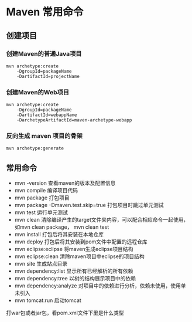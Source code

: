 # Maven 常用命令

## 创建项目

### 创建Maven的普通Java项目

```
mvn archetype:create
    -DgroupId=packageName
    -DartifactId=projectName
```

### 创建Maven的Web项目

```
mvn archetype:create
    -DgroupId=packageName
    -DartifactId=webappName
    -DarchetypeArtifactId=maven-archetype-webapp
```

### 反向生成 maven 项目的骨架

```
mvn archetype:generate
```

## 常用命令

* mvn -version                 查看maven的版本及配置信息
* mvn compile                编译项目代码
* mvn package               打包项目
* mvn package -Dmaven.test.skip=true   打包项目时跳过单元测试
* mvn test                      运行单元测试
* mvn clean                    清除编译产生的target文件夹内容，可以配合相应命令一起使用，如mvn clean package， mvn clean test
* mvn install                   打包后将其安装在本地仓库
* mvn deploy                  打包后将其安装到pom文件中配置的远程仓库
* mvn eclipse:eclipse      将maven生成eclipse项目结构
* mvn eclipse:clean         清除maven项目中eclipse的项目结构
* mvn site                       生成站点目录
* mvn dependency:list      显示所有已经解析的所有依赖
* mvn dependency:tree     以树的结构展示项目中的依赖
* mvn dependency:analyze  对项目中的依赖进行分析，依赖未使用，使用单未引入
* mvn tomcat:run              启动tomcat

打war包或者jar包，看pom.xml文件下<packaging></packaging>里是什么类型
